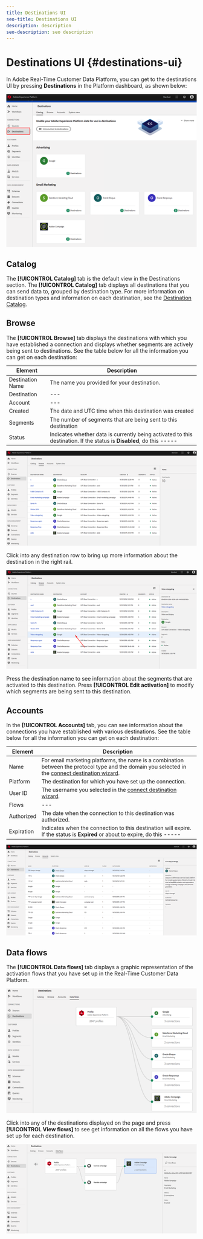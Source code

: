 ```yaml
---
title: Destinations UI
seo-title: Destinations UI
description: description
seo-description: seo description
---
```


# Destinations UI {#destinations-ui}

In Adobe Real-Time Customer Data Platform, you can get to the destinations UI by pressing **Destinations** in the Platform dashboard, as shown below:

![Destinations-overview](/help/rtcdp/destinations/assets/destinations-overview.png)

## Catalog

The **[!UICONTROL Catalog]** tab is the default view in the Destinations section. The **[!UICONTROL Catalog]** tab displays all destinations that you can send data to, grouped by destination type. For more information on destination types and information on each destination, see the [Destination Catalog](/help/rtcdp/destinations/destinations-catalog.md).

## Browse

The **[!UICONTROL Browse]** tab displays the destinations with which you have established a connection and displays whether segments are actively being sent to destinations. See the table below for all the information you can get on each destination:


Element | Description 
---------|----------
 Destination Name | The name you provided for your destination.
 Destination | ---
 Account | ---
 Created | The date and UTC time when this destination was created
 Segments | The number of segments that are being sent to this destination
 Status | Indicates whether data is currently being activated to this destination. If the status is **Disabled**, do this -----

 ![Browse Tab](/help/rtcdp/destinations/assets/browse-tab.png)

Click into any destination row to bring up more information about the destination in the right rail. 

![Click destination row](/help/rtcdp/destinations/assets/click-destination-row.png)

Press the destination name to see information about the segments that are activated to this destination. Press **[!UICONTROL Edit activation]** to modify which segments are being sent to this destination.

## Accounts

In the **[!UICONTROL Accounts]** tab, you can see information about the connections you have established with various destinations. See the table below for all the information you can get on each destination:

Element | Description 
---------|----------
 Name | For email marketing platforms, the name is a combination between the protocol type and the domain you selected in the [connect destination wizard](/help/rtcdp/destinations/email-marketing-destinations.md#connect-destination).
 Platform | The destination for which you have set up the connection.
 User ID | The username you selected in the [connect destination wizard](/help/rtcdp/destinations/email-marketing-destinations.md#connect-destination).
 Flows | ---
 Authorized | The date when the connection to this destination was authorized.
 Expiration | Indicates when the connection to this destination will expire. If the status is **Expired** or about to expire, do this -----

![Accounts tab](/help/rtcdp/destinations/assets/accounts-tab.png)

## Data flows

The **[!UICONTROL Data flows]** tab displays a graphic representation of the activation flows that you have set up in the Real-Time Customer Data Platform.

![Data-flows1](/help/rtcdp/destinations/assets/data-flows1.png)

Click into any of the destinations displayed on the page and press **[!UICONTROL View flows]** to see get information on all the flows you have set up for each destination.

![Data-flows2](/help/rtcdp/destinations/assets/data-flows2.png)